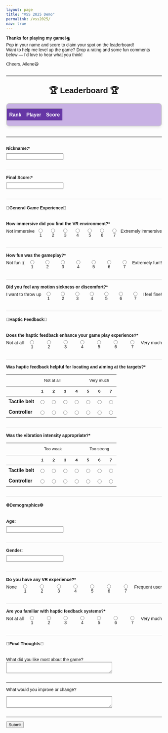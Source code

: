 ```yaml
---
layout: page
title: "VSS 2025 Demo"
permalink: /vss2025/
nav: true
---
```


<div class="force-light-text">
<p><strong>Thanks for playing my game!🛸</strong><br>
Pop in your name and score to claim your spot on the leaderboard!<br>
Want to help me level up the game? Drop a rating and some fun comments below — I'd love to hear what you think!</p>

<p>Cheers, Ailene😆</p>

<hr style="margin: 2em 0; border: none; border-top: 2px solid #ccc;">

<h2 class="leaderboard-title">🏆 Leaderboard 🏆</h2>
<div class="leaderboard-wrapper">
  <table class="leaderboard-table">
    <thead>
     <tr>
        <th>Rank</th>
        <th>Player</th>
        <th>Score</th>
      </tr>
    </thead>
    <tbody id="leaderboard-body">
      <!-- Filled dynamically with JS -->
    </tbody>
  </table>
</div>

<hr style="margin: 2em 0; border: none; border-top: 2px solid #ccc;">

<div id="questionnaire-container">
  <form id="uxr-form">

  <div class="question-card">
    <label>Nickname:*</label>
    <input type="text" name="username" required><br><br>
  </div>

  <div class="question-card">
    <label>Final Score:*</label>
    <input type="number" name="score" required><br><br>
  </div>
    
  <h4>👾General Game Experience👾</h4><br>

  <div class="question-card">
    <label>How immersive did you find the VR environment?*</label>
    <div class="likert">
      <span>Not immersive</span>
      <label><input type="radio" name="immersion" value="1" required>1</label>
      <label><input type="radio" name="immersion" value="2">2</label>
      <label><input type="radio" name="immersion" value="3">3</label>
      <label><input type="radio" name="immersion" value="4">4</label>
      <label><input type="radio" name="immersion" value="5">5</label>
      <label><input type="radio" name="immersion" value="6">6</label>
      <label><input type="radio" name="immersion" value="7">7</label>
      <span>Extremely immersive</span>
    </div>
  </div>

  <div class="question-card">
    <label>How fun was the gameplay?*</label>
    <div class="likert">
      <span>Not fun :(</span>
      <label><input type="radio" name="fun" value="1" required>1</label>
      <label><input type="radio" name="fun" value="2">2</label>
      <label><input type="radio" name="fun" value="3">3</label>
      <label><input type="radio" name="fun" value="4">4</label>
      <label><input type="radio" name="fun" value="5">5</label>
      <label><input type="radio" name="fun" value="6">6</label>
      <label><input type="radio" name="fun" value="7">7</label>
      <span>Extremely fun!!</span>
    </div>
  </div>

  <div class="question-card">
    <label>Did you feel any motion sickness or discomfort?*</label>
    <div class="likert">
      <span>I want to throw up</span>
      <label><input type="radio" name="sick" value="1" required>1</label>
      <label><input type="radio" name="sick" value="2">2</label>
      <label><input type="radio" name="sick" value="3">3</label>
      <label><input type="radio" name="sick" value="4">4</label>
      <label><input type="radio" name="sick" value="5">5</label>
      <label><input type="radio" name="sick" value="6">6</label>
      <label><input type="radio" name="sick" value="7">7</label>
      <span>I feel fine!</span>
    </div>
  </div>

  <h4>📳Haptic Feedback📳</h4><br>

  <div class="question-card">
    <label>Does the haptic feedback enhance your game play experience?*</label>
    <div class="likert">
      <span>Not at all</span>
      <label><input type="radio" name="haptic_enhance" value="1" required>1</label>
      <label><input type="radio" name="haptic_enhance" value="2">2</label>
      <label><input type="radio" name="haptic_enhance" value="3">3</label>
      <label><input type="radio" name="haptic_enhance" value="4">4</label>
      <label><input type="radio" name="haptic_enhance" value="5">5</label>
      <label><input type="radio" name="haptic_enhance" value="6">6</label>
      <label><input type="radio" name="haptic_enhance" value="7">7</label>
      <span>Very much</span>
    </div>
  </div>

  <div class="question-card">
    <label>Was haptic feedback helpful for locating and aiming at the targets?*</label>
    <table class="likert-matrix">
      <thead>
        <tr>
          <th></th>
          <th colspan="7" class="top-labels">
            <div class="scale-labels">
              <span>Not at all</span>
              <span>Very much</span>
            </div>
          </th>
        </tr>
        <tr>
          <th></th>
          <th>1</th>
          <th>2</th>
          <th>3</th>
          <th>4</th>
          <th>5</th>
          <th>6</th>
          <th>7</th>
        </tr>
      </thead>
      <tbody>
        <tr>
          <td>Tactile belt</td>
          <td><input type="radio" name="locate_belt" value="1" required></td>
          <td><input type="radio" name="locate_belt" value="2"></td>
          <td><input type="radio" name="locate_belt" value="3"></td>
          <td><input type="radio" name="locate_belt" value="4"></td>
          <td><input type="radio" name="locate_belt" value="5"></td>
          <td><input type="radio" name="locate_belt" value="6"></td>
          <td><input type="radio" name="locate_belt" value="7"></td>
        </tr>
        <tr>
          <td>Controller</td>
          <td><input type="radio" name="locate_controller" value="1" required></td>
          <td><input type="radio" name="locate_controller" value="2"></td>
          <td><input type="radio" name="locate_controller" value="3"></td>
          <td><input type="radio" name="locate_controller" value="4"></td>
          <td><input type="radio" name="locate_controller" value="5"></td>
          <td><input type="radio" name="locate_controller" value="6"></td>
          <td><input type="radio" name="locate_controller" value="7"></td>
        </tr>
      </tbody>
    </table>
  </div>

  <div class="question-card">
    <label>Was the vibration intensity appropriate?*</label>
    <table class="likert-matrix">
      <thead>
        <tr>
          <th></th>
          <th colspan="7" class="top-labels">
            <div class="scale-labels">
              <span>Too weak</span>
              <span>Too strong</span>
            </div>
          </th>
        </tr>
        <tr>
          <th></th>
          <th>1</th>
          <th>2</th>
          <th>3</th>
          <th>4</th>
          <th>5</th>
          <th>6</th>
          <th>7</th>
        </tr>
      </thead>
      <tbody>
        <tr>
          <td>Tactile belt</td>
          <td><input type="radio" name="intensity_belt" value="1" required></td>
          <td><input type="radio" name="intensity_belt" value="2"></td>
          <td><input type="radio" name="intensity_belt" value="3"></td>
          <td><input type="radio" name="intensity_belt" value="4"></td>
          <td><input type="radio" name="intensity_belt" value="5"></td>
          <td><input type="radio" name="intensity_belt" value="6"></td>
          <td><input type="radio" name="intensity_belt" value="7"></td>
        </tr>
        <tr>
          <td>Controller</td>
          <td><input type="radio" name="intensity_controller" value="1" required></td>
          <td><input type="radio" name="intensity_controller" value="2"></td>
          <td><input type="radio" name="intensity_controller" value="3"></td>
          <td><input type="radio" name="intensity_controller" value="4"></td>
          <td><input type="radio" name="intensity_controller" value="5"></td>
          <td><input type="radio" name="intensity_controller" value="6"></td>
          <td><input type="radio" name="intensity_controller" value="7"></td>
        </tr>
      </tbody>
    </table>
  </div>

  <h4>🌐Demographics🌐</h4><br>

  <div class="question-card">
    <label>Age:</label>
    <input type="number" name="age"><br><br>
  </div>

  <div class="question-card">
    <label>Gender:</label>
    <input type="text" name="gender"><br><br>
  </div>

  <div class="question-card">
    <label>Do you have any VR experience?*</label>
    <div class="likert">
      <span>None</span>
      <label><input type="radio" name="experience" value="1" required>1</label>
      <label><input type="radio" name="experience" value="2">2</label>
      <label><input type="radio" name="experience" value="3">3</label>
      <label><input type="radio" name="experience" value="4">4</label>
      <label><input type="radio" name="experience" value="5">5</label>
      <label><input type="radio" name="experience" value="6">6</label>
      <label><input type="radio" name="experience" value="7">7</label>
      <span>Frequent user</span>
    </div>
  </div>

  <div class="question-card">
    <label>Are you familiar with haptic feedback systems?*</label>
    <div class="likert">
      <span>Not at all</span>
      <label><input type="radio" name="haptic_familiar" value="1" required>1</label>
      <label><input type="radio" name="haptic_familiar" value="2">2</label>
      <label><input type="radio" name="haptic_familiar" value="3">3</label>
      <label><input type="radio" name="haptic_familiar" value="4">4</label>
      <label><input type="radio" name="haptic_familiar" value="5">5</label>
      <label><input type="radio" name="haptic_familiar" value="6">6</label>
      <label><input type="radio" name="haptic_familiar" value="7">7</label>
      <span>Very much</span>
    </div>
  </div>

  <h4>💭Final Thoughts💭</h4><br>
  <label>What did you like most about the game?</label><br>
  <textarea name="like_comment" rows="2" cols="40"></textarea><br><br><hr>

  <label>What would you improve or change?</label><br>
  <textarea name="improve" rows="2" cols="40"></textarea><br><br><hr>

  <button type="submit">Submit</button>
</form>

<div id="thanks-message" style="display:none;">Submission received. Thanks!☺️</div>

</div>
</div>

<script type="module">
  console.log("Firebase UXR script loaded");

  import { initializeApp } from "https://www.gstatic.com/firebasejs/11.6.1/firebase-app.js";
  import { getFirestore, collection, addDoc, query, orderBy, limit, onSnapshot } from "https://www.gstatic.com/firebasejs/11.6.1/firebase-firestore.js";

  const firebaseConfig = {
    apiKey: "AIzaSyDtSZ8aivPwnVvRVGzT-V9Q03E8vm7XIn0",
    authDomain: "vss-vr-uxr.firebaseapp.com",
    projectId: "vss-vr-uxr",
    storageBucket: "vss-vr-uxr.firebasestorage.app",
    messagingSenderId: "664432970737",
    appId: "1:664432970737:web:c32f5e7ea5510a07665250",
    measurementId: "G-H2K1RKJ78P"
  };

  const app = initializeApp(firebaseConfig);
  const db = getFirestore(app);

  function getRadioValue(name) {
    const checked = document.querySelector(`input[name="${name}"]:checked`);
    return checked ? parseInt(checked.value) : null;
  }

  document.getElementById("uxr-form").addEventListener("submit", async function(e) {
    e.preventDefault();
    const form = e.target;

    const data = {
      // Identifiers
      username: form.username.value,
      score: parseInt(form.score.value),

      // Game experience
      immersion: getRadioValue("immersion"),
      fun: getRadioValue("fun"),
      sick: getRadioValue("sick"),

      // Haptics
      haptic_enhance: getRadioValue("haptic_enhance"),
      locate_belt: getRadioValue("locate_belt"),
      locate_controller: getRadioValue("locate_controller"),
      intensity_belt: getRadioValue("intensity_belt"),
      intensity_controller: getRadioValue("intensity_controller"),

      // Demographics
      age: form.age.value ? parseInt(form.age.value) : null,
      gender: form.gender.value || null,
      experience: getRadioValue("experience"),
      haptic_familiar: getRadioValue("haptic_familiar"),

      // Final thoughts
      like_comment: form.like_comment.value || "",
      improve: form.improve.value || "",

      // Metadata
      submittedAt: new Date()
    };


    try {
      const docRef = await addDoc(collection(db, "questionnaire"), data);
      console.log("Document written with ID: ", docRef.id);
      form.reset();
      document.getElementById("thanks-message").style.display = "block";
    } catch (err) {
      console.error("Submission error:", err);
      alert("There was an error submitting your response.");
    }
  });

  const leaderboardBody = document.getElementById("leaderboard-body");
  const q = query(collection(db, "questionnaire"), orderBy("score", "desc"));

  onSnapshot(q, (snapshot) => {
    leaderboardBody.innerHTML = "";
    let rank = 1;
    snapshot.forEach((doc) => {
      const data = doc.data();
      const row = document.createElement("tr");
      row.innerHTML = `
        <td>${rank}</td>
        <td>${data.username}</td>
        <td>${data.score}</td>
      `;
      leaderboardBody.appendChild(row);
      rank++;
    });
  });

</script>


<style>
  body {
    /* background-color: #f3e8fd; soft purple */
    font-family: 'Helvetica', sans-serif;
  }

  .form-wrapper {
    max-width: 700px;
    margin: 1rem auto;
    padding: 1rem;
    background-color: white;
    border-radius: 12px;
    box-shadow: 0 0 10px rgba(0,0,0,0.1);
  }

  .question-card {
    margin-bottom: 1rem;
    padding-bottom: 1rem;
    border-bottom: 1px solid #ddd;
  }

  .question-card label {
    font-weight: bold;
    display: block;
    margin-bottom: 0.5rem;
  }

  .likert {
    display: flex;
    justify-content: space-between;
    margin-top: 0.5rem;
    margin-bottom: 0.5rem;
  }

  .likert span {
    font-size: 0.9rem;
    /* color: #555; */
  }

  .likert label {
    text-align: center;
    flex: 1;
    font-weight: normal;
  }

  .likert input[type="radio"] {
    display: block;
    margin: 0 auto;
  }

  .likert-matrix {
    width: 100%;
    border-collapse: collapse;
    margin: 1rem 0;
    text-align: center;
  }

  .likert-matrix th,
  .likert-matrix td {
    padding: 0.5rem;
  }

  .likert-matrix thead th {
    font-weight: bold;
    font-size: 0.85rem;
  }

  .likert-matrix td:first-child,
  .likert-matrix th:first-child {
    text-align: left;
    font-weight: bold;
    white-space: nowrap;
  }

  .scale-labels {
    display: flex;
    justify-content: space-between;
    font-weight: normal;
    font-size: 0.85rem;
    padding: 0.2rem 1rem;
  }

  .leaderboard-title {
    text-align: center;
    font-size: 1.6rem;
    margin: 1.5rem 0 1rem;
  }

  .leaderboard-wrapper {
    max-height: 265px; /* show top ~5, allow scroll for more */
    overflow-y: auto;
    margin: 0 auto 2rem;
    max-width: 500px;
    border: 2px solid #ccc;
    border-radius: 10px;
    background-color: #c8b1e4;
    box-shadow: 0 4px 8px rgba(0, 0, 0, 0.08);
  }

  .leaderboard-table {
    width: 100%;
    border-collapse: collapse;
    text-align: center;
    font-size: 1rem;
  }

  .leaderboard-table thead th {
    background-color: #6636a5;
    font-weight: bold;
    color: white;
    padding: 0.6rem 0.5rem;
    border-bottom: 1px solid #ddd;
  }
  

  .leaderboard-table td {
    color: #111 !important;
    padding: 0.6rem 0.5rem;
    border-bottom: 1px solid #ddd;
  }

</style>
